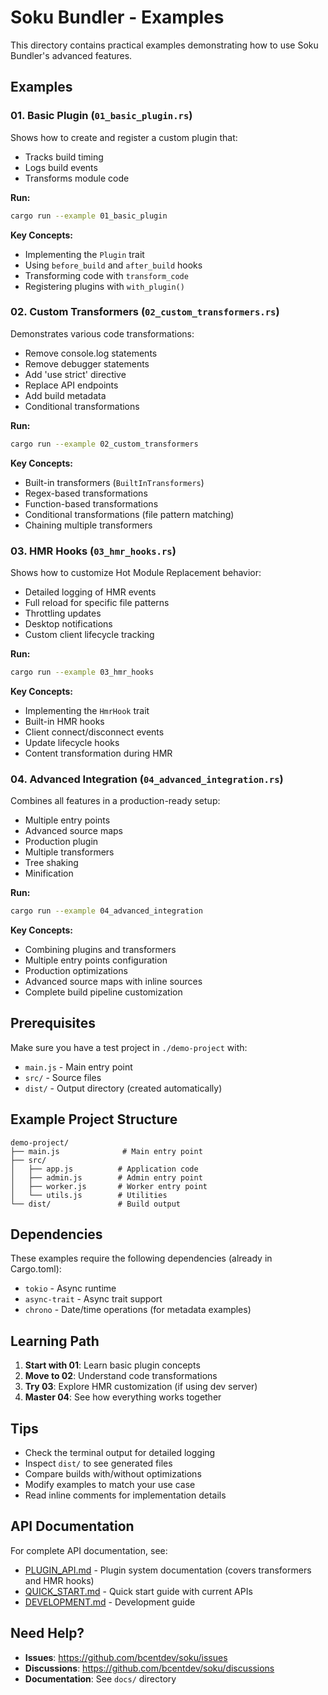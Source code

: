 # Soku Bundler - Examples

This directory contains practical examples demonstrating how to use Soku Bundler's advanced features.

## Examples

### 01. Basic Plugin (`01_basic_plugin.rs`)

Shows how to create and register a custom plugin that:
- Tracks build timing
- Logs build events
- Transforms module code

**Run:**
```bash
cargo run --example 01_basic_plugin
```

**Key Concepts:**
- Implementing the `Plugin` trait
- Using `before_build` and `after_build` hooks
- Transforming code with `transform_code`
- Registering plugins with `with_plugin()`

### 02. Custom Transformers (`02_custom_transformers.rs`)

Demonstrates various code transformations:
- Remove console.log statements
- Remove debugger statements
- Add 'use strict' directive
- Replace API endpoints
- Add build metadata
- Conditional transformations

**Run:**
```bash
cargo run --example 02_custom_transformers
```

**Key Concepts:**
- Built-in transformers (`BuiltInTransformers`)
- Regex-based transformations
- Function-based transformations
- Conditional transformations (file pattern matching)
- Chaining multiple transformers

### 03. HMR Hooks (`03_hmr_hooks.rs`)

Shows how to customize Hot Module Replacement behavior:
- Detailed logging of HMR events
- Full reload for specific file patterns
- Throttling updates
- Desktop notifications
- Custom client lifecycle tracking

**Run:**
```bash
cargo run --example 03_hmr_hooks
```

**Key Concepts:**
- Implementing the `HmrHook` trait
- Built-in HMR hooks
- Client connect/disconnect events
- Update lifecycle hooks
- Content transformation during HMR

### 04. Advanced Integration (`04_advanced_integration.rs`)

Combines all features in a production-ready setup:
- Multiple entry points
- Advanced source maps
- Production plugin
- Multiple transformers
- Tree shaking
- Minification

**Run:**
```bash
cargo run --example 04_advanced_integration
```

**Key Concepts:**
- Combining plugins and transformers
- Multiple entry points configuration
- Production optimizations
- Advanced source maps with inline sources
- Complete build pipeline customization

## Prerequisites

Make sure you have a test project in `./demo-project` with:
- `main.js` - Main entry point
- `src/` - Source files
- `dist/` - Output directory (created automatically)

## Example Project Structure

```
demo-project/
├── main.js              # Main entry point
├── src/
│   ├── app.js          # Application code
│   ├── admin.js        # Admin entry point
│   ├── worker.js       # Worker entry point
│   └── utils.js        # Utilities
└── dist/               # Build output
```

## Dependencies

These examples require the following dependencies (already in Cargo.toml):
- `tokio` - Async runtime
- `async-trait` - Async trait support
- `chrono` - Date/time operations (for metadata examples)

## Learning Path

1. **Start with 01**: Learn basic plugin concepts
2. **Move to 02**: Understand code transformations
3. **Try 03**: Explore HMR customization (if using dev server)
4. **Master 04**: See how everything works together

## Tips

- Check the terminal output for detailed logging
- Inspect `dist/` to see generated files
- Compare builds with/without optimizations
- Modify examples to match your use case
- Read inline comments for implementation details

## API Documentation

For complete API documentation, see:
- [PLUGIN_API.md](../docs/PLUGIN_API.md) - Plugin system documentation (covers transformers and HMR hooks)
- [QUICK_START.md](../docs/QUICK_START.md) - Quick start guide with current APIs
- [DEVELOPMENT.md](../docs/DEVELOPMENT.md) - Development guide

## Need Help?

- **Issues**: https://github.com/bcentdev/soku/issues
- **Discussions**: https://github.com/bcentdev/soku/discussions
- **Documentation**: See `docs/` directory
